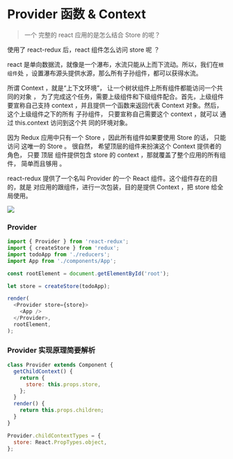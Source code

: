 # Provider 函数 & Context

> 一个 完整的 react 应用的是怎么结合 Store 的呢？

使用了 react-redux 后，react 组件怎么访问 store 呢 ？

react 是单向数据流，就像是一个瀑布，水流只能从上而下流动。所以，我们在`根组件`处
，设置瀑布源头提供水源，那么所有子孙组件，都可以获得水流。

所谓 Context ，就是“上下文环境”， 让一个树状组件上所有组件都能访问一个共同的对象
， 为了完成这个任务，需要上级组件和下级组件配合。首先，上级组件要宣称自己支持
context ，并且提供一个函数来返回代表 Context 对象。然后， 这个上级组件之下的所有
子孙组件， 只要宣称自己需要这个 context ，就可以 通过 this.context 访问到这个共
同的环境对象。

因为 Redux 应用中只有一个 Store ，因此所有组件如果要使用 Store 的话， 只能访问
这唯一的 Store 。 很自然， 希望顶层的组件来扮演这个 Context 提供者的角色， 只要
顶层 组件提供包含 store 的 context ，那就覆盖了整个应用的所有组件， 简单而且够用
。

react-redux 提供了一个名叫 Provider 的一个 React 组件。这个组件存在的目的，就是
对应用的跟组件，进行一次包装，目的是提供 Context ，把 store 给全局使用。

<img src="https://loremxuetengfei.oss-cn-beijing.aliyuncs.com/blm-redux-context.jpg" >

### Provider

```javascript
import { Provider } from 'react-redux';
import { createStore } from 'redux';
import todoApp from './reducers';
import App from './components/App';

const rootElement = document.getElementById('root');

let store = createStore(todoApp);

render(
  <Provider store={store}>
    <App />
  </Provider>,
  rootElement,
);
```

### Provider 实现原理简要解析

```javascript
class Provider extends Component {
  getChildContext() {
    return {
      store: this.props.store,
    };
  }
  render() {
    return this.props.children;
  }
}

Provider.childContextTypes = {
  store: React.PropTypes.object,
};
```
